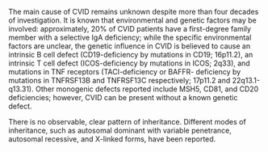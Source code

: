The main cause of CVID remains unknown despite more than four decades of investigation. It is known that environmental and genetic factors may be involved: approximately, 20% of CVID patients have a first-degree family member with a selective IgA deficiency; while the specific environmental factors are unclear, the genetic influence in CVID is believed to cause an intrinsic B cell defect (CD19-deficiency by mutations in CD19; 16p11.2), an intrinsic T cell defect (ICOS-deficiency by mutations in ICOS; 2q33), and mutations in TNF receptors (TACI-deficiency or BAFFR- deficiency by mutations in TNFRSF13B and TNFRSF13C respectively; 17p11.2 and 22q13.1-q13.31). Other monogenic defects reported include MSH5, CD81, and CD20 deficiencies; however, CVID can be present without a known genetic defect.

There is no observable, clear pattern of inheritance. Different modes of inheritance, such as autosomal dominant with variable penetrance, autosomal recessive, and X-linked forms, have been reported.